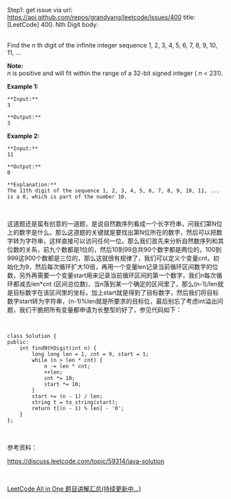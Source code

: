 Step1: get issue via url: https://api.github.com/repos/grandyang/leetcode/issues/400 
 title:[LeetCode] 400. Nth Digit 
 body:  
  

Find the _n_ th digit of the infinite integer sequence 1, 2, 3, 4, 5, 6, 7, 8, 9, 10, 11, ...

**Note:**  
_n_ is positive and will fit within the range of a 32-bit signed integer ( _n_ < 231). 

**Example 1:**
    
    
    **Input:**
    3
    
    **Output:**
    3
    

**Example 2:**
    
    
    **Input:**
    11
    
    **Output:**
    0
    
    **Explanation:**
    The 11th digit of the sequence 1, 2, 3, 4, 5, 6, 7, 8, 9, 10, 11, ... is a 0, which is part of the number 10.
    

 

这道题还是蛮有创意的一道题，是说自然数序列看成一个长字符串，问我们第N位上的数字是什么。那么这道题的关键就是要找出第N位所在的数字，然后可以把数字转为字符串，这样直接可以访问任何一位。那么我们首先来分析自然数序列和其位数的关系，前九个数都是1位的，然后10到99总共90个数字都是两位的，100到999这900个数都是三位的，那么这就很有规律了，我们可以定义个变量cnt，初始化为9，然后每次循环扩大10倍，再用一个变量len记录当前循环区间数字的位数，另外再需要一个变量start用来记录当前循环区间的第一个数字，我们n每次循环都减去len*cnt (区间总位数)，当n落到某一个确定的区间里了，那么(n-1)/len就是目标数字在该区间里的坐标，加上start就是得到了目标数字，然后我们将目标数字start转为字符串，(n-1)%len就是所要求的目标位，最后别忘了考虑int溢出问题，我们干脆把所有变量都申请为长整型的好了，参见代码如下：

 
    
    
    class Solution {
    public:
        int findNthDigit(int n) {
            long long len = 1, cnt = 9, start = 1;
            while (n > len * cnt) {
                n -= len * cnt;
                ++len;
                cnt *= 10;
                start *= 10;
            }
            start += (n - 1) / len;
            string t = to_string(start);
            return t[(n - 1) % len] - '0';
        }
    };

 

参考资料：

<https://discuss.leetcode.com/topic/59314/java-solution>

 

[LeetCode All in One 题目讲解汇总(持续更新中...)](http://www.cnblogs.com/grandyang/p/4606334.html)
